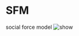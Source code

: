 # SFM
social force model
<img src="https://github.com/Wboyue/SFM/blob/main/result.gif" alt="show" />
